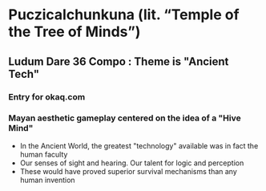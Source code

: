 # Puczicalchunkuna (lit. “Temple of the Tree of Minds”)
## Ludum Dare 36 Compo : Theme is "Ancient Tech"
### Entry for okaq.com
### Mayan aesthetic gameplay centered on the idea of a "Hive Mind"

+ In the Ancient World, the greatest "technology" available was in fact the human faculty
+ Our senses of sight and hearing. Our talent for logic and perception
+ These would have proved superior survival mechanisms than any human invention
